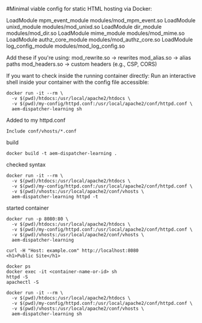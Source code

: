 #Minimal viable config for static HTML hosting via Docker:

LoadModule mpm_event_module modules/mod_mpm_event.so
LoadModule unixd_module modules/mod_unixd.so
LoadModule dir_module modules/mod_dir.so
LoadModule mime_module modules/mod_mime.so
LoadModule authz_core_module modules/mod_authz_core.so
LoadModule log_config_module modules/mod_log_config.so

Add these if you're using:
mod_rewrite.so → rewrites
mod_alias.so → alias paths
mod_headers.so → custom headers (e.g., CSP, CORS)


If you want to check inside the running container directly:
Run an interactive shell inside your container with the config file accessible:

```
docker run -it --rm \
  -v $(pwd)/htdocs:/usr/local/apache2/htdocs \
  -v $(pwd)/my-config/httpd.conf:/usr/local/apache2/conf/httpd.conf \
  aem-dispatcher-learning sh
```

Added to my httpd.conf

```
Include conf/vhosts/*.conf
```
build 
```
docker build -t aem-dispatcher-learning .
```

checked syntax 

```
docker run -it --rm \
  -v $(pwd)/htdocs:/usr/local/apache2/htdocs \
  -v $(pwd)/my-config/httpd.conf:/usr/local/apache2/conf/httpd.conf \
  -v $(pwd)/vhosts:/usr/local/apache2/conf/vhosts \
  aem-dispatcher-learning httpd -t
```

started container 
```
docker run -p 8080:80 \
  -v $(pwd)/htdocs:/usr/local/apache2/htdocs \
  -v $(pwd)/my-config/httpd.conf:/usr/local/apache2/conf/httpd.conf \
  -v $(pwd)/vhosts:/usr/local/apache2/conf/vhosts \
  aem-dispatcher-learning
```

```
curl -H "Host: example.com" http://localhost:8080
<h1>Public Site</h1>
```


```
docker ps
docker exec -it <container-name-or-id> sh
httpd -S
apachectl -S
```

```
docker run -it --rm \
  -v $(pwd)/htdocs:/usr/local/apache2/htdocs \
  -v $(pwd)/my-config/httpd.conf:/usr/local/apache2/conf/httpd.conf \
  -v $(pwd)/vhosts:/usr/local/apache2/conf/vhosts \
  aem-dispatcher-learning sh
```
